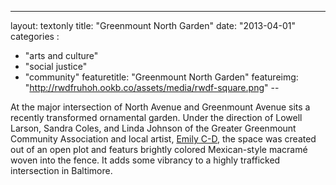 ---
layout: textonly
title: "Greenmount North Garden"
date: "2013-04-01"
categories :
  - "arts and culture"
  - "social justice"
  - "community"
featuretitle: "Greenmount North Garden"
featureimg: "http://rwdfruhoh.ookb.co/assets/media/rwdf-square.png"
--

At the major intersection of North Avenue and Greenmount Avenue sits a recently transformed ornamental garden. Under the direction of Lowell Larson, Sandra Coles, and Linda Johnson of the Greater Greenmount Community Association and local artist, [Emily C-D][ECD], the space was created out of an open plot and featurs brightly colored Mexican-style macramé woven into the fence. It adds some vibrancy to a highly trafficked intersection in Baltimore.

[ECD]: http://www.emilycd.com/

